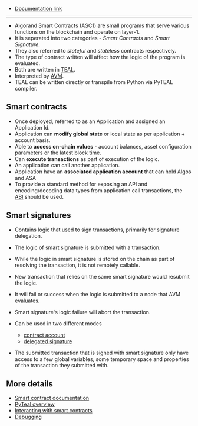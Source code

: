 - [Documentation link](https://developer.algorand.org/docs/get-details/dapps/smart-contracts/)

---

- Algorand Smart Contracts (ASC1) are small programs that serve various functions on the blockchain and operate on layer-1.
- It is seperated into two categories - _Smart Contracts_ and _Smart Signature_.
- They also referred to _stateful_ and _stateless_ contracts respectively.
- The type of contract written will affect how the logic of the program is evaluated.
- Both are written in [TEAL](https://developer.algorand.org/docs/get-details/dapps/avm/teal/).
- Interpreted by [AVM](https://developer.algorand.org/docs/get-details/dapps/avm).
- TEAL can be written directly or transpile from Python via PyTEAL compiler.

## Smart contracts

- Once deployed, referred to as an Application and assigned an Application Id.
- Application can **modify global state** or local state as per application + account basis.
- Able to **access on-chain values** - account balances, asset configuration parameters or the latest block time.
- Can **execute transactions** as part of execution of the logic.
- An application can call another application.
- Application have an **associated application account** that can hold Algos and ASA
- To provide a standard method for exposing an API and encoding/decoding data types from application call transactions, the [ABI](https://developer.algorand.org/docs/get-details/dapps/smart-contracts/ABI/) should be used.

## Smart signatures

- Contains logic that used to sign transactions, primarily for signature delegation.
- The logic of smart signature is submitted with a transaction.
- While the logic in smart signature is stored on the chain as part of resolving the transaction, it is not remotely callable.
- New transaction that relies on the same smart signature would resubmit the logic.
- It will fail or success when the logic is submitted to a node that AVM evaluates.
- Smart signature's logic failure will abort the transaction.

- Can be used in two different modes

  - [contract account](https://developer.algorand.org/docs/get-details/dapps/smart-contracts/smartsigs/modes/#contract-account)
  - [delegated signature](https://developer.algorand.org/docs/get-details/dapps/smart-contracts/smartsigs/modes/#delegated-approval)

- The submitted transaction that is signed with smart signature only have access to a few global variables, some temporary space and properties of the transaction they submitted with.

## More details

- [Smart contract documentation](https://developer.algorand.org/docs/get-details/dapps/smart-contracts/apps/)
- [PyTeal overview](https://developer.algorand.org/docs/get-details/dapps/pyteal/)
- [Interacting with smart contracts](https://developer.algorand.org/docs/get-details/dapps/smart-contracts/frontend/smartsigs/)
- [Debugging](https://developer.algorand.org/docs/get-details/dapps/smart-contracts/debugging/)
